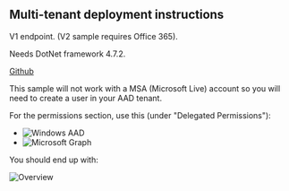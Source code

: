 ##  Multi-tenant deployment instructions

V1 endpoint. (V2 sample requires Office 365).

Needs DotNet framework 4.7.2.

[Github](https://github.com/Azure-Samples/active-directory-dotnet-webapp-multitenant-openidconnect)

This sample will not work with a MSA (Microsoft Live) account so you will need to create a user
in your AAD tenant.

For the permissions section, use this (under "Delegated Permissions"):

- ![Windows AAD](https://rbrayb.github.io/global-azure-bootcamp-iam-2019/Images/Graph_Permissions_1.png)
- ![Microsoft Graph](https://rbrayb.github.io/global-azure-bootcamp-iam-2019/Images/Graph_Permissions_2.png)

You should end up with:

![Overview](https://rbrayb.github.io/global-azure-bootcamp-iam-2019/Images/Graph_Permissions_3.png)





